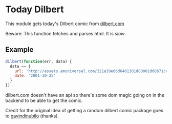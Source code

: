 # Today Dilbert

This module gets today's Dilbert comic from [dilbert.com](http://www.dilbert.com)

Beware: This function fetches and parses html. It is *slow*.

## Example

```js
dilbert(function(err, data) {
  data == {
    url: 'http://assets.amuniversal.com/321a39e06d6401301d80001dd8b71c47'
    date: '2001-10-25'
  }
})
```

dilbert.com doesn't have an api so there's some dom magic going on in the backend to be able to get the comic.

Credit for the original idea of getting a random dilbert comic package goes to [gavindinubilo](https://github.com/ChemicalRocketeer) (thanks).
